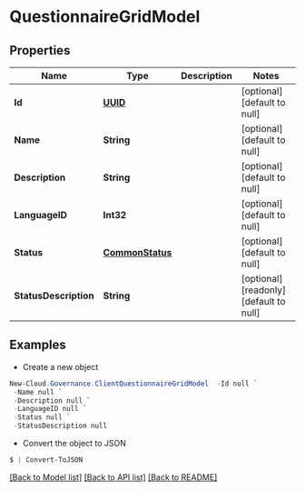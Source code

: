 # QuestionnaireGridModel
## Properties

Name | Type | Description | Notes
------------ | ------------- | ------------- | -------------
**Id** | [**UUID**](UUID.md) |  | [optional] [default to null]
**Name** | **String** |  | [optional] [default to null]
**Description** | **String** |  | [optional] [default to null]
**LanguageID** | **Int32** |  | [optional] [default to null]
**Status** | [**CommonStatus**](CommonStatus.md) |  | [optional] [default to null]
**StatusDescription** | **String** |  | [optional] [readonly] [default to null]

## Examples

- Create a new object
```powershell
New-Cloud.Governance.ClientQuestionnaireGridModel  -Id null `
 -Name null `
 -Description null `
 -LanguageID null `
 -Status null `
 -StatusDescription null
```

- Convert the object to JSON
```powershell
$ | Convert-ToJSON
```


[[Back to Model list]](../README.md#documentation-for-models) [[Back to API list]](../README.md#documentation-for-api-endpoints) [[Back to README]](../README.md)

